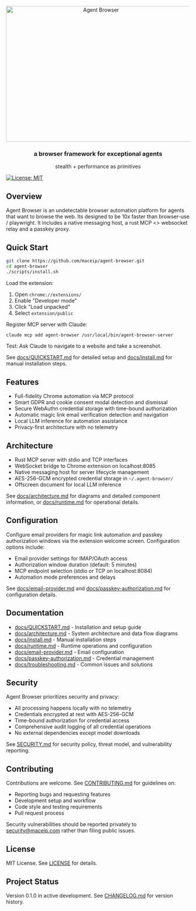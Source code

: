 <div align="center">
<img width="505" height="371" alt="Agent Browser" src="https://github.com/user-attachments/assets/233a0046-3479-45c8-9369-87b71fd03437" />

### a browser framework for exceptional agents
stealth + performance as primitives
 </div>
 
[![License: MIT](https://img.shields.io/badge/License-MIT-yellow.svg)](https://opensource.org/licenses/MIT)

## Overview

Agent Browser is an undetectable browser automation platform for agents that want to browse the web. Its designed to be 10x faster than browser-use / playwright. It includes a native messaging host, a rust MCP <> websocket relay and a passkey proxy.

## Quick Start

```bash
git clone https://github.com/maceip/agent-browser.git
cd agent-browser
./scripts/install.sh
```

Load the extension:
1. Open `chrome://extensions/`
2. Enable "Developer mode"
3. Click "Load unpacked"
4. Select `extension/public`

Register MCP server with Claude:
```bash
claude mcp add agent-browser /usr/local/bin/agent-browser-server
```

Test: Ask Claude to navigate to a website and take a screenshot.

See [docs/QUICKSTART.md](docs/QUICKSTART.md) for detailed setup and [docs/install.md](docs/install.md) for manual installation steps.

## Features

- Full-fidelity Chrome automation via MCP protocol
- Smart GDPR and cookie consent modal detection and dismissal
- Secure WebAuthn credential storage with time-bound authorization
- Automatic magic link email verification detection and navigation
- Local LLM inference for automation assistance
- Privacy-first architecture with no telemetry

## Architecture

- Rust MCP server with stdio and TCP interfaces
- WebSocket bridge to Chrome extension on localhost:8085
- Native messaging host for server lifecycle management
- AES-256-GCM encrypted credential storage in `~/.agent-browser/`
- Offscreen document for local LLM inference

See [docs/architecture.md](docs/architecture.md) for diagrams and detailed component information, or [docs/runtime.md](docs/runtime.md) for operational details.

## Configuration

Configure email providers for magic link automation and passkey authorization windows via the extension welcome screen. Configuration options include:

- Email provider settings for IMAP/OAuth access
- Authorization window duration (default: 5 minutes)
- MCP endpoint selection (stdio or TCP on localhost:8084)
- Automation mode preferences and delays

See [docs/email-provider.md](docs/email-provider.md) and [docs/passkey-authorization.md](docs/passkey-authorization.md) for configuration details.

## Documentation

- [docs/QUICKSTART.md](docs/QUICKSTART.md) - Installation and setup guide
- [docs/architecture.md](docs/architecture.md) - System architecture and data flow diagrams
- [docs/install.md](docs/install.md) - Manual installation steps
- [docs/runtime.md](docs/runtime.md) - Runtime operations and configuration
- [docs/email-provider.md](docs/email-provider.md) - Email configuration
- [docs/passkey-authorization.md](docs/passkey-authorization.md) - Credential management
- [docs/troubleshooting.md](docs/troubleshooting.md) - Common issues and solutions

## Security

Agent Browser prioritizes security and privacy:

- All processing happens locally with no telemetry
- Credentials encrypted at rest with AES-256-GCM
- Time-bound authorization for credential access
- Comprehensive audit logging of all credential operations
- No external dependencies except model downloads

See [SECURITY.md](SECURITY.md) for security policy, threat model, and vulnerability reporting.

## Contributing

Contributions are welcome. See [CONTRIBUTING.md](CONTRIBUTING.md) for guidelines on:

- Reporting bugs and requesting features
- Development setup and workflow
- Code style and testing requirements
- Pull request process

Security vulnerabilities should be reported privately to security@maceip.com rather than filing public issues.

## License

MIT License. See [LICENSE](LICENSE) for details.

## Project Status

Version 0.1.0 in active development. See [CHANGELOG.md](CHANGELOG.md) for version history.
